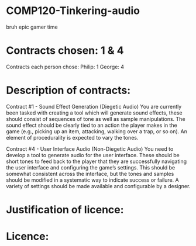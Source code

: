 # COMP120-Tinkering-audio
bruh epic gamer time
# Contracts chosen: 1 & 4
Contracts each person chose:
Philip: 1
George: 4

# Description of contracts:

Contract #1 - Sound Effect Generation (Diegetic Audio)
You are currently been tasked with creating a tool which will generate sound
effects, these should consist of sequences of tone as well as sample manipulations.
The sound effect should be clearly tied to an action the player makes in
the game (e.g., picking up an item, attacking, walking over a trap, or so on).
An element of procedurality is expected to vary the tones.

Contract #4 - User Interface Audio (Non-Diegetic Audio)
You need to develop a tool to generate audio for the user interface. These
should be short tones to feed back to the player that they are successfully
navigating the user interface and configuring the game’s settings. This should
be somewhat consistent across the interface, but the tones and samples
should be modified in a systematic way to indicate success or failure. A variety
of settings should be made available and configurable by a designer.

# Justification of licence:


# Licence: 